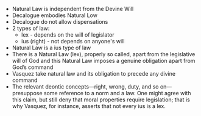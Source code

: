 - Natural Law is independent from the Devine Will
- Decalogue embodies Natural Low
- Decalogue do not allow dispensations
- 2 types of law:
    - lex - depends on the will of legislator
    - ius (right) - not depends on anyone's will
- Natural Law is a ius type of law
- There is a Natural Law (lex), properly so called, apart from the legislative will of God and this Natural Law imposes a genuine obligation apart from God’s command
- Vasquez take natural law and its obligation to precede any divine command
- The relevant deontic concepts—right, wrong, duty, and so on—presuppose some reference to a norm and a law. One might agree with this claim, but still deny that moral properties require legislation; that is why Vasquez, for instance, asserts that not every ius is a lex.